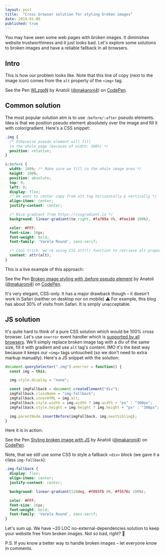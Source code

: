```yaml
---
layout: post
title:  "Cross browser solution for styling broken images"
date: 2019-01-06
published: true
---
```


You may have seen some web pages with broken images. It diminishes website trustworthiness and it just looks bad. Let's explore some solutions to broken images and have a reliable fallback in all browsers.

<!--more-->

## Intro

This is how our problem looks like. Note that this line of copy (next to the image icon) comes from the `alt` property of the `<img>` tag.

<p data-height="300" data-theme-id="0" data-slug-hash="WLzgpN" data-default-tab="html,result" data-user="makaroni4" data-pen-title="WLzgpN" class="codepen">See the Pen <a href="https://codepen.io/makaroni4/pen/WLzgpN/">WLzgpN</a> by Anatoli (<a href="https://codepen.io/makaroni4">@makaroni4</a>) on <a href="https://codepen.io">CodePen</a>.</p>
<script async src="https://static.codepen.io/assets/embed/ei.js"></script>

## Common solution

The most popular solution atm is to use `:before/:after` pseudo elements. Idea is that we position pseudo element absolutely over the image and fill it with color/gradient. Here's a CSS snippet:

```scss
.img {
  /* Otherwise pseudo element will fill
  in the whole page (because of width: 100%) */
  position: relative;
}

&:before {
  width: 100%; /* Make sure we fill in the whole image area */
  height: 100%;
  position: absolute;
  top: 0;
  left: 0;
  display: flex;
  /* We want to center copy from alt tag horizontally & vertically */
  align-items: center;
  justify-content: center;

  /* Nice gradient from https://cssgradient.io */
  background: linear-gradient(to right, #fa709a 0%, #fee140 100%);

  color: #FFF;
  font-size: 16px;
  font-weight: bold;
  font-family: 'Varela Round', sans-serif;

  /* Cool trick: we're using CSS attr() function to retrieve alt property copy */
  content: attr(alt);
}
```

This is a live example of this approach:

<p data-height="300" data-theme-id="0" data-slug-hash="maxQem" data-default-tab="result" data-user="makaroni4" data-pen-title="Broken image styling with :before pseudo element" class="codepen">See the Pen <a href="https://codepen.io/makaroni4/pen/maxQem/">Broken image styling with :before pseudo element</a> by Anatoli (<a href="https://codepen.io/makaroni4">@makaroni4</a>) on <a href="https://codepen.io">CodePen</a>.</p>
<script async src="https://static.codepen.io/assets/embed/ei.js"></script>

It's very elegant, CSS-only. It has a major drawback though – it doesn't work in Safari (neither on desktop nor on mobile) :warning: For example, this blog has about 30% of visits from Safari. It is simply unacceptable.

## JS solution

It's quite hard to think of a pure CSS solution which would be 100% cross browser. Let's use `onerror` event handler which is [supported by all browsers](https://developer.mozilla.org/en-US/docs/Web/HTML/Element/img#Browser_compatibility). We'll simply replace broken image tag with a div of the same size, fill it with gradient and use `alt` tag's content. IMO it's the best way because it keeps our `<img>` tags untouched (so we don't need to extra markup manually). Here's a JS snippet with the solution:

```js
document.querySelector(".img").onerror = function() {
  const img = this;

  img.style.display = "none";

  const imgFallback = document.createElement("div");
  imgFallback.className = "img-fallback";
  imgFallback.innerHTML = img.alt;
  imgFallback.style.width = img.width ? img.width + "px" : "300px";
  imgFallback.style.height = img.height ? img.height + "px" : "300px";

  img.parentNode.insertBefore(imgFallback, img.nextSibling);
}
```

Here it is in action:

<p data-height="300" data-theme-id="0" data-slug-hash="ZVxmOZ" data-default-tab="result" data-user="makaroni4" data-pen-title="Styling broken image with JS" class="codepen">See the Pen <a href="https://codepen.io/makaroni4/pen/ZVxmOZ/">Styling broken image with JS</a> by Anatoli (<a href="https://codepen.io/makaroni4">@makaroni4</a>) on <a href="https://codepen.io">CodePen</a>.</p>
<script async src="https://static.codepen.io/assets/embed/ei.js"></script>

Note, that we still use some CSS to style a fallback `<div>` block (we gave it a class `img-fallback`):

```css
.img-fallback {
  display: flex;
  align-items: center;
  justify-content: center;

  background: linear-gradient(120deg, #f093fb 0%, #f5576c 100%);

  color: #FFF;
  font-size: 16px;
  font-weight: bold;
  font-family: 'Varela Round', sans-serif;
}
```

Let's sum up. We have ~20 LOC no-external-dependencies solution to keep your website free from broken images. Not so bad, right? :beers:

P.S. If you know a better way to handle broken images – let everyone know in comments.
